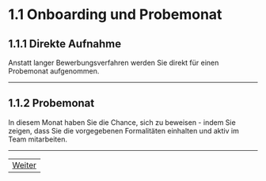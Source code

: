 # 1.1 Onboarding und Probemonat

## 1.1.1 Direkte Aufnahme

Anstatt langer Bewerbungsverfahren werden Sie direkt für einen Probemonat aufgenommen.  

---

## 1.1.2 Probemonat

In diesem Monat haben Sie die Chance, sich zu beweisen - indem Sie zeigen, dass Sie die vorgegebenen Formalitäten einhalten und aktiv im Team mitarbeiten.

---

| |
| --- |
| [Weiter](/docs/1/2/README.md) |
